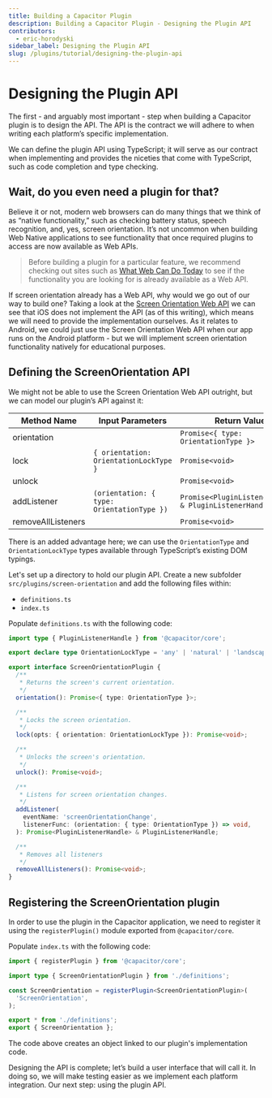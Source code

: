 ```yaml
---
title: Building a Capacitor Plugin
description: Building a Capacitor Plugin - Designing the Plugin API
contributors:
  - eric-horodyski
sidebar_label: Designing the Plugin API
slug: /plugins/tutorial/designing-the-plugin-api
---
```


# Designing the Plugin API

The first - and arguably most important - step when building a Capacitor plugin is to design the API. The API is the contract we will adhere to when writing each platform’s specific implementation.

We can define the plugin API using TypeScript; it will serve as our contract when implementing and provides the niceties that come with TypeScript, such as code completion and type checking.

## Wait, do you even need a plugin for that?

Believe it or not, modern web browsers can do many things that we think of as “native functionality,” such as checking battery status, speech recognition, and, yes, screen orientation. It’s not uncommon when building Web Native applications to see functionality that once required plugins to access are now available as Web APIs.

> Before building a plugin for a particular feature, we recommend checking out sites such as <a href="https://whatwebcando.today/" target="_blank">What Web Can Do Today</a> to see if the functionality you are looking for is already available as a Web API.

If screen orientation already has a Web API, why would we go out of our way to build one? Taking a look at the <a href="https://whatwebcando.today/screen-orientation.html" target="_blank">Screen Orientation Web API</a> we can see that iOS does not implement the API (as of this writing), which means we will need to provide the implementation ourselves. As it relates to Android, we could just use the Screen Orientation Web API when our app runs on the Android platform - but we will implement screen orientation functionality natively for educational purposes.

## Defining the ScreenOrientation API

We might not be able to use the Screen Orientation Web API outright, but we can model our plugin’s API against it:

| Method Name        | Input Parameters                            | Return Value                                           |
| ------------------ | ------------------------------------------- | ------------------------------------------------------ |
| orientation        |                                             | `Promise<{ type: OrientationType }>`                   |
| lock               | `{ orientation: OrientationLockType }`      | `Promise<void>`                                        |
| unlock             |                                             | `Promise<void>`                                        |
| addListener        | `(orientation: { type: OrientationType }) ` | `Promise<PluginListenerHandle> & PluginListenerHandle` |
| removeAllListeners |                                             | `Promise<void>`                                        |

There is an added advantage here; we can use the `OrientationType` and `OrientationLockType` types available through TypeScript’s existing DOM typings.

Let's set up a directory to hold our plugin API. Create a new subfolder `src/plugins/screen-orientation` and add the following files within:

- `definitions.ts`
- `index.ts`

Populate `definitions.ts` with the following code:

```typescript
import type { PluginListenerHandle } from '@capacitor/core';

export declare type OrientationLockType = 'any' | 'natural' | 'landscape' | 'portrait' | 'portrait-primary' | 'portrait-secondary' | 'landscape-primary' | 'landscape-secondary';

export interface ScreenOrientationPlugin {
  /**
   * Returns the screen's current orientation.
   */
  orientation(): Promise<{ type: OrientationType }>;

  /**
   * Locks the screen orientation.
   */
  lock(opts: { orientation: OrientationLockType }): Promise<void>;

  /**
   * Unlocks the screen's orientation.
   */
  unlock(): Promise<void>;

  /**
   * Listens for screen orientation changes.
   */
  addListener(
    eventName: 'screenOrientationChange',
    listenerFunc: (orientation: { type: OrientationType }) => void,
  ): Promise<PluginListenerHandle> & PluginListenerHandle;

  /**
   * Removes all listeners
   */
  removeAllListeners(): Promise<void>;
}
```

## Registering the ScreenOrientation plugin

In order to use the plugin in the Capacitor application, we need to register it using the `registerPlugin()` module exported from `@capacitor/core`.

Populate `index.ts` with the following code:

```typescript
import { registerPlugin } from '@capacitor/core';

import type { ScreenOrientationPlugin } from './definitions';

const ScreenOrientation = registerPlugin<ScreenOrientationPlugin>(
  'ScreenOrientation',
);

export * from './definitions';
export { ScreenOrientation };
```

The code above creates an object linked to our plugin's implementation code.

Designing the API is complete; let’s build a user interface that will call it. In doing so, we will make testing easier as we implement each platform integration. Our next step: using the plugin API.
